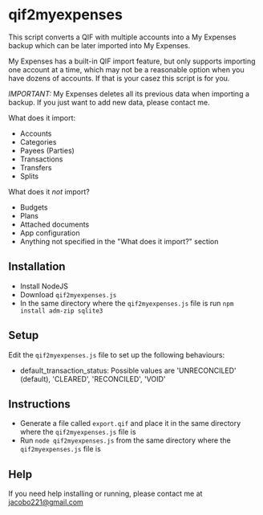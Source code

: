 # qif2myexpenses
This script converts a QIF with multiple accounts into a My Expenses backup which can be later imported into My Expenses.

My Expenses has a built-in QIF import feature, but only supports importing one account at a time, which may not be a reasonable option when you have dozens of accounts. If that is your casez this script is for you.

*IMPORTANT:* My Expenses deletes all its previous data when importing a backup. If you just want to add new data, please contact me.

What does it import:
 - Accounts
 - Categories
 - Payees (Parties)
 - Transactions
 - Transfers
 - Splits
 
 What does it *not* import?
 - Budgets
 - Plans
 - Attached documents
 - App configuration
 - Anything not specified in the "What does it import?" section

## Installation

 - Install NodeJS
 - Download `qif2myexpenses.js`
 - In the same directory where the `qif2myexpenses.js` file is run `npm install adm-zip sqlite3`

## Setup

Edit the `qif2myexpenses.js` file to set up the following behaviours:
 - default_transaction_status: Possible values are 'UNRECONCILED' (default), 'CLEARED', 'RECONCILED', 'VOID'

## Instructions

 - Generate a file called `export.qif` and place it in the same directory where the `qif2myexpenses.js` file is 
 - Run `node qif2myexpenses.js` from the same directory where the `qif2myexpenses.js` file is 

## Help

If you need help installing or running, please contact me at jacobo221@gmail.com
